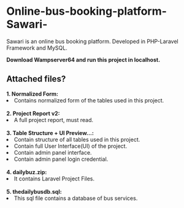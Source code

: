 # Online-bus-booking-platform-Sawari-
Sawari is an online bus booking platform. Developed in PHP-Laravel Framework and MySQL.

<strong>Download Wampserver64 and run this project in localhost. </strong>

<h2>Attached files?</h2>
<b>1. Normalized Form: </b>
	<li> Contains normalized form of the tables used in this project.</li>
<br>
<b>2. Project Report v2: </b>
	<li> A full project report, must read.</li>
<br>
<b>3. Table Structure + UI Preview...: </b>
	<li> Contain structure of all tables used in this project.</li>
	<li> Contain full User Interface(UI) of the project.</li>
	<li> Contain admin panel interface.</li>
	<li> Contain admin panel login credential.</li>
<br>
<b>4. dailybuz.zip:</b>
	<li> It contains Laravel Project Files.</li>
<br>
<b>5. thedailybusdb.sql:</b>
	<li> This sql file contains a database of bus services.  </li>
